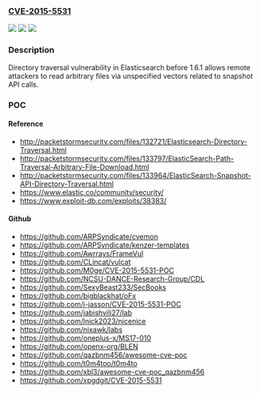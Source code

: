 ### [CVE-2015-5531](https://cve.mitre.org/cgi-bin/cvename.cgi?name=CVE-2015-5531)
![](https://img.shields.io/static/v1?label=Product&message=n%2Fa&color=blue)
![](https://img.shields.io/static/v1?label=Version&message=n%2Fa&color=blue)
![](https://img.shields.io/static/v1?label=Vulnerability&message=n%2Fa&color=brighgreen)

### Description

Directory traversal vulnerability in Elasticsearch before 1.6.1 allows remote attackers to read arbitrary files via unspecified vectors related to snapshot API calls.

### POC

#### Reference
- http://packetstormsecurity.com/files/132721/Elasticsearch-Directory-Traversal.html
- http://packetstormsecurity.com/files/133797/ElasticSearch-Path-Traversal-Arbitrary-File-Download.html
- http://packetstormsecurity.com/files/133964/ElasticSearch-Snapshot-API-Directory-Traversal.html
- https://www.elastic.co/community/security/
- https://www.exploit-db.com/exploits/38383/

#### Github
- https://github.com/ARPSyndicate/cvemon
- https://github.com/ARPSyndicate/kenzer-templates
- https://github.com/Awrrays/FrameVul
- https://github.com/CLincat/vulcat
- https://github.com/M0ge/CVE-2015-5531-POC
- https://github.com/NCSU-DANCE-Research-Group/CDL
- https://github.com/SexyBeast233/SecBooks
- https://github.com/bigblackhat/oFx
- https://github.com/j-jasson/CVE-2015-5531-POC
- https://github.com/jabishvili27/lab
- https://github.com/lnick2023/nicenice
- https://github.com/nixawk/labs
- https://github.com/oneplus-x/MS17-010
- https://github.com/openx-org/BLEN
- https://github.com/qazbnm456/awesome-cve-poc
- https://github.com/t0m4too/t0m4to
- https://github.com/xbl3/awesome-cve-poc_qazbnm456
- https://github.com/xpgdgit/CVE-2015-5531

